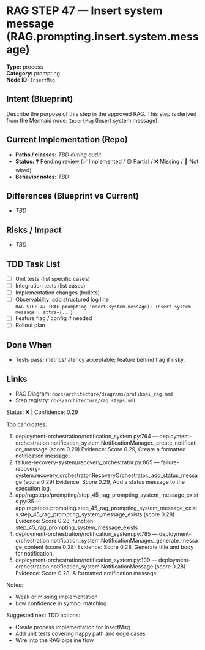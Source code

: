 # RAG STEP 47 — Insert system message (RAG.prompting.insert.system.message)

**Type:** process  
**Category:** prompting  
**Node ID:** `InsertMsg`

## Intent (Blueprint)
Describe the purpose of this step in the approved RAG. This step is derived from the Mermaid node: `InsertMsg` (Insert system message).

## Current Implementation (Repo)
- **Paths / classes:** _TBD during audit_
- **Status:** ❓ Pending review (✅ Implemented / 🟡 Partial / ❌ Missing / 🔌 Not wired)
- **Behavior notes:** _TBD_

## Differences (Blueprint vs Current)
- _TBD_

## Risks / Impact
- _TBD_

## TDD Task List
- [ ] Unit tests (list specific cases)
- [ ] Integration tests (list cases)
- [ ] Implementation changes (bullets)
- [ ] Observability: add structured log line  
  `RAG STEP 47 (RAG.prompting.insert.system.message): Insert system message | attrs={...}`
- [ ] Feature flag / config if needed
- [ ] Rollout plan

## Done When
- Tests pass; metrics/latency acceptable; feature behind flag if risky.

## Links
- RAG Diagram: `docs/architecture/diagrams/pratikoai_rag.mmd`
- Step registry: `docs/architecture/rag_steps.yml`


<!-- AUTO-AUDIT:BEGIN -->
Status: ❌  |  Confidence: 0.29

Top candidates:
1) deployment-orchestration/notification_system.py:764 — deployment-orchestration.notification_system.NotificationManager._create_notification_message (score 0.29)
   Evidence: Score 0.29, Create a formatted notification message.
2) failure-recovery-system/recovery_orchestrator.py:865 — failure-recovery-system.recovery_orchestrator.RecoveryOrchestrator._add_status_message (score 0.29)
   Evidence: Score 0.29, Add a status message to the execution log.
3) app/ragsteps/prompting/step_45_rag_prompting_system_message_exists.py:35 — app.ragsteps.prompting.step_45_rag_prompting_system_message_exists.step_45_rag_prompting_system_message_exists (score 0.28)
   Evidence: Score 0.28, function: step_45_rag_prompting_system_message_exists
4) deployment-orchestration/notification_system.py:785 — deployment-orchestration.notification_system.NotificationManager._generate_message_content (score 0.28)
   Evidence: Score 0.28, Generate title and body for notification.
5) deployment-orchestration/notification_system.py:109 — deployment-orchestration.notification_system.NotificationMessage (score 0.28)
   Evidence: Score 0.28, A formatted notification message.

Notes:
- Weak or missing implementation
- Low confidence in symbol matching

Suggested next TDD actions:
- Create process implementation for InsertMsg
- Add unit tests covering happy path and edge cases
- Wire into the RAG pipeline flow
<!-- AUTO-AUDIT:END -->